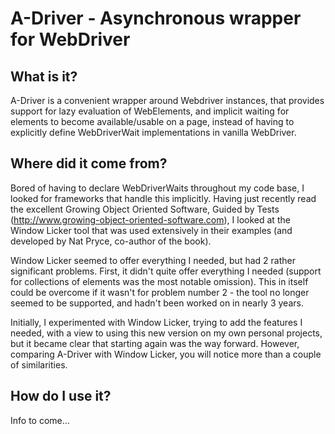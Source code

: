 A-Driver - Asynchronous wrapper for WebDriver
=============================================

What is it?
-----------

A-Driver is a convenient wrapper around Webdriver instances, that provides support for lazy
evaluation of WebElements, and implicit waiting for elements to become available/usable on
a page, instead of having to explicitly define WebDriverWait implementations in vanilla WebDriver.


Where did it come from?
-----------------------

Bored of having to declare WebDriverWaits throughout my code base, I looked for frameworks that handle this
implicitly. Having just recently read the excellent Growing Object Oriented Software, Guided by Tests 
(http://www.growing-object-oriented-software.com), I looked at the Window Licker tool that was used extensively
in their examples (and developed by Nat Pryce, co-author of the book).

Window Licker seemed to offer everything I needed, but had 2 rather significant problems. First, it didn't quite offer
everything I needed (support for collections of elements was the most notable omission). This in itself could be overcome
if it wasn't for problem number 2 - the tool no longer seemed to be supported, and hadn't been worked on in nearly 3 years.

Initially, I experimented with Window Licker, trying to add the features I needed, with a view to using this new version on my
own personal projects, but it became clear that starting again was the way forward. However, comparing A-Driver with Window Licker,
you will notice more than a couple of similarities.


How do I use it?
----------------

Info to come...